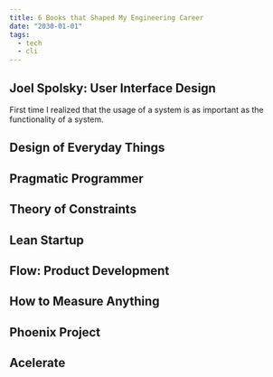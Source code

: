 ```yaml
---
title: 6 Books that Shaped My Engineering Career
date: "2030-01-01"
tags:
  - tech
  - cli
---
```



## Joel Spolsky: User Interface Design

First time I realized that the usage of a system is as important as the functionality of a system.


## Design of Everyday Things

## Pragmatic Programmer

## Theory of Constraints

## Lean Startup

## Flow: Product Development

## How to Measure Anything

## Phoenix Project

## Acelerate
